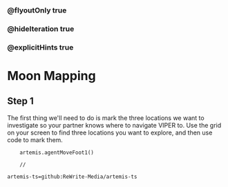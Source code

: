 ### @flyoutOnly true
### @hideIteration true
### @explicitHints true

# Moon Mapping

## Step 1
The first thing we'll need to do is mark the three locations we want to investigate so your partner knows where to navigate VIPER to. Use the grid on your screen to find three locations you want to explore, and then use code to mark them.

```ghost
    artemis.agentMoveFoot1()
```
```template
    //
```

```package
artemis-ts=github:ReWrite-Media/artemis-ts
```